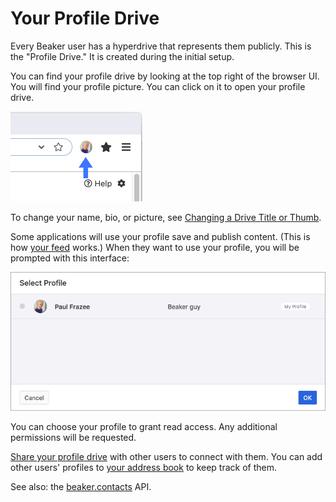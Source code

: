 # Your Profile Drive

Every Beaker user has a hyperdrive that represents them publicly. This is the "Profile Drive." It is created during the initial setup.

You can find your profile drive by looking at the top right of the browser UI. You will find your profile picture. You can click on it to open your profile drive.

![](../.gitbook/assets/profile-button.png)

To change your name, bio, or picture, see [Changing a Drive Title or Thumb](../beginner/changing-a-drive-title-or-thumb.md).

Some applications will use your profile save and publish content. \(This is how [your feed](your-feed.md) works.\) When they want to use your profile, you will be prompted with this interface:

![](../.gitbook/assets/select-profile-modal.png)

You can choose your profile to grant read access. Any additional permissions will be requested.

[Share your profile drive](../beginner/sharing-hyperdrives.md) with other users to connect with them. You can add other users' profiles to [your address book](your-address-book.md) to keep track of them.

See also: the [beaker.contacts](../apis/beaker.contacts.md) API.

